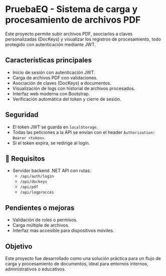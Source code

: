 # PruebaEQ - Sistema de carga y procesamiento de archivos PDF

Este proyecto permite subir archivos PDF, asociarlos a claves personalizadas (DocKeys) y visualizar los registros de procesamiento, todo protegido con autenticación mediante JWT.

##  Características principales

-  Inicio de sesión con autenticación JWT.
-  Carga de archivos PDF con validaciones.
-  Asociación de claves (DocKeys) a documentos.
-  Visualización de logs con historial de archivos procesados.
-  Interfaz web moderna con Bootstrap.
-  Verificación automática del token y cierre de sesión.


## Seguridad

- El token JWT se guarda en `localStorage`.
- Todas las peticiones a la API se envían con el header `Authorization: Bearer <token>`.
- Si el token expira, se redirige al login.

## 📄 Requisitos

- Servidor backend .NET API con rutas:
  - `/api/auth/login`
  - `/api/dockeys`
  - `/api/pdf`
  - `/api/logprocces`

##  Pendientes o mejoras

- Validación de roles o permisos.
- Carga múltiple de archivos.
- Interfaz más accesible para dispositivos móviles.

##  Objetivo

Este proyecto fue desarrollado como una solución práctica para un flujo de carga y procesamiento de documentos, ideal para entornos internos, administrativos o educativos.

